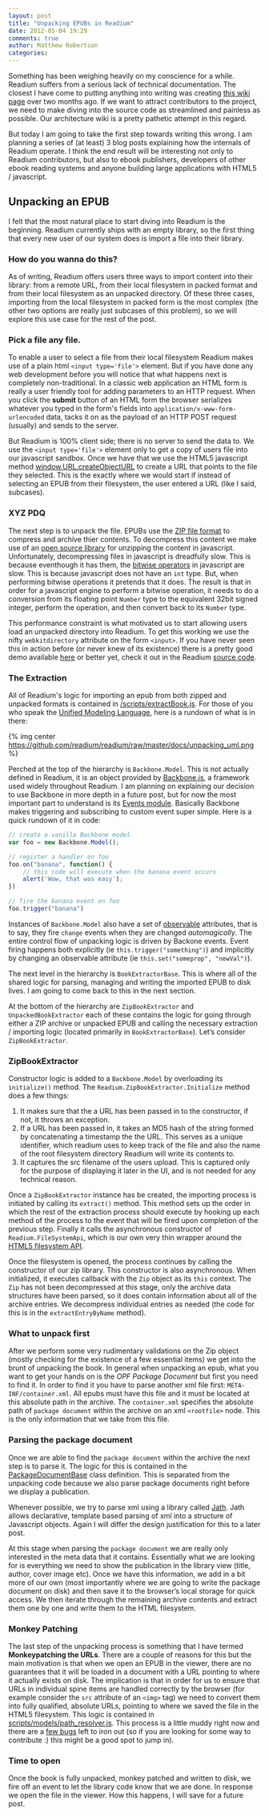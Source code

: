 ```yaml
---
layout: post
title: "Unpacking EPUBs in Readium"
date: 2012-05-04 19:29
comments: true
author: Matthew Robertson
categories: 
---
```


Something has been weighing heavily on my conscience for a while. Readium suffers from a serious lack of technical documentation. The closest I have come to putting anything into writing was creating [this wiki page](https://github.com/readium/readium/wiki/Architecture) over two months ago. If we want to attract contributors to the project, we need to make diving into the source code as streamlined and painless as possible. Our architecture wiki is a pretty pathetic attempt in this regard. 

But today I am going to take the first step towards writing this wrong. I am planning a series of (at least) 3 blog posts explaining how the internals of Readium operate. I think the end result will be interesting not only to Readium contributors, but also to ebook publishers, developers of other ebook reading systems and anyone building large applications with HTML5 / javascript.

## Unpacking an EPUB

I felt that the most natural place to start diving into Readium is the beginning. Readium currently ships with an empty library, so the first thing that every new user of our system does is import a file into their library.

### How do you wanna do this?

As of writing, Readium offers users three ways to import content into their library: from a remote URL, from their local filesystem in packed format and from their local filesystem as an unpacked directory. Of these three cases, importing from the local filesystem in packed form is the most complex (the other two options are really just subcases of this problem), so we will explore this use case for the rest of the post.

### Pick a file any file.

To enable a user to select a file from their local filesystem Readium makes use of a plain html `<input type='file'>` element. But if you have done any web development before you will notice that what happens next is completely non-traditional. In a classic web application an HTML form is really a user friendly tool for adding parameters to an HTTP request. When you click the __submit__ button of an HTML form the browser serializes whatever you typed in the form's fields into `application/x-www-form-urlencoded` data, tacks it on as the payload of an HTTP POST request (usually) and sends to the server. 

But Readium is 100% client side; there is no server to send the data to. We use the `<input type='file'>` element only to get a copy of users file into our javascript sandbox. Once we have that we use the HTML5 javascript method [window.URL.createObjectURL](https://developer.mozilla.org/en/DOM/window.URL.createObjectURL) to create a URL that points to the file they selected. This is the exactly where we would start if instead of selecting an EPUB from their filesystem, the user entered a URL (like I said, subcases).

### XYZ PDQ

The next step is to unpack the file. EPUBs use the [ZIP file format](http://en.wikipedia.org/wiki/Zip_(file_format)) to compress and archive thier contents. To decompress this content we make use of an [open source library](http://cheeso.members.winisp.net/examples.aspx#jsunzip) for unzipping the content in javascript. Unfortunately, decompressing files in javascript is dreadfully slow. This is because eventhough it has them, the [bitwise operators](https://developer.mozilla.org/en/JavaScript/Reference/Operators/Bitwise_Operators) in javascript are slow. This is because javascript does not have an `int` type. But, when performing bitwise operations it pretends that it does. The result is that in order for a javascript engine to perform a bitwise operation, it needs to do a conversion from its floating point `Number` type to the equivalent 32bit signed integer, perform the operation, and then convert back to its `Number` type. 

This performance constraint is what motivated us to start allowing users load an unpacked directory into Readium. To get this working we use the nifty `webkitdirectory` attribute on the form `<input>`. If you have never seen this in action before (or never knew of its existence) there is a pretty good demo available [here](http://html5-demos.appspot.com/static/html5storage/demos/upload_directory/index.html) or better yet, check it out in the Readium [source code](https://github.com/readium/readium).

### The Extraction

All of Readium's logic for importing an epub from both zipped and unpacked formats is contained in [/scripts/extractBook.js](https://github.com/readium/readium/blob/master/scripts/extractBook.js). For those of you who speak the [Unified Modeling Language](http://en.wikipedia.org/wiki/Unified_Modeling_Language), here is a rundown of what is in there:

{% img center https://github.com/readium/readium/raw/master/docs/unpacking_uml.png %}

Perched at the top of the hierarchy is `Backbone.Model`. This is not actually defined in Readium, it is an object provided by [Backbone.js](http://documentcloud.github.com/backbone/), a framework used widely throughout Readium. I am planning on explaining our decision to use Backbone in more depth in a future post, but for now the most important part to understand is its [Events module](http://documentcloud.github.com/backbone/#Events). Basically Backbone makes triggering and subscribing to custom event super simple. Here is a quick rundown of it in code:

```javascript
// create a vanilla Backbone model
var foo = new Backbone.Model();

// register a handler on foo
foo.on("banana", function() {
	// this code will execute when the banana event occurs
	alert('Wow, that was easy');
})

// fire the banana event on foo
foo.trigger("banana")
```

Instances of `Backbone.Model` also have a set of [observable](http://en.wikipedia.org/wiki/Observer_pattern) attributes, that is to say, they fire `change` events when they are changed _automagically_. The entire control flow of unpacking logic is driven by Backone events. Event firing happens both explicitly (ie `this.trigger("something")`) and implicitly by changing an observable attribute (ie `this.set("someprop", "newVal")`).

The next level in the hierarchy is `BookExtractorBase`. This is where all of the shared logic for parsing, managing and writing the imported EPUB to disk lives. I am going to come back to this in the next section.

At the bottom of the hierarchy are `ZipBookExtractor` and `UnpackedBookExtractor` each of these contains the logic for going through either a ZIP archive or unpacked EPUB and calling the necessary extraction / importing logic (located primarily in `BookExtractorBase`). Let’s consider `ZipBookExtractor`.

### ZipBookExtractor

Constructor logic is added to a `Backbone.Model` by overloading its `initialize()` method. The `Readium.ZipBookExtractor.Initialize` method does a few things:

1. It makes sure that the a URL has been passed in to the constructor, if not, it throws an exception.
2. If a URL has been passed in, it takes an MD5 hash of the string formed by concatenating a timestamp the the URL. This serves as a unique identifier, which readium uses to keep track of the file and also the name of the root filesystem directory Readium will write its contents to.
3. It captures the src filename of the users upload. This is captured only for the purpose of displaying it later in the UI, and is not needed for any technical reason.

Once a `ZipBookExtractor` instance has be created, the importing process is initiated by calling its `extract()` method. This method sets up the order in which the rest of the extraction process should execute by hooking up each method of the process to the event that will be fired upon completion of the previous step. Finally it calls the asynchronous constructor of `Readium.FileSystemApi`, which is our own very thin wrapper around the [HTML5 filesystem API](http://www.html5rocks.com/en/tutorials/file/filesystem/). 

Once the filesystem is opened, the process continues by calling the constructor of our zip library. This constructor is also asynchronous. When initialized, it executes callback with the `Zip` object as its `this` context. The `Zip` has not been decompressed at this stage, only the archive data structures have been parsed, so it does contain information about all of the archive entries. We decompress individual entries as needed (the code for this is in the `extractEntryByName` method).

### What to unpack first

After we perform some very rudimentary validations on the Zip object (mostly checking for the existence of a few essential items) we get into the brunt of unpacking the book. In general when unpacking an epub, what you want to get your hands on is the _OPF Package Document_ but first you need to find it. In order to find it you have to parse another xml file first: `META-INF/container.xml`. All epubs must have this file and it must be located at this absolute path in the archive. The `container.xml` specifies the absolute path of `package document` within the archive on an xml `<rootfile>` node. This is the only information that we take from this file.

### Parsing the package document

Once we are able to find the `package document` within the archive the next step is to parse it. The logic for this is contained in the [PackageDocumentBase](https://github.com/readium/readium/blob/master/scripts/models/packageDocument.js) class definition. This is separated from the unpacking code because we also parse package documents right before we display a publication. 

Whenever possible, we try to parse xml using a library called [Jath](https://github.com/dnewcome/jath). Jath allows declarative, template based parsing of xml into a structure of Javascript objects. Again I will differ the design justification for this to a later post.

At this stage when parsing the `package document` we are really only interested in the meta data that it contains. Essentially what we are looking for is everything we need to show the publication in the library view (title, author, cover image etc). Once we have this information, we add in a bit more of our own (most importantly where we are going to write the package document on disk) and then save it to the browser’s local storage for quick access. We then iterate through the remaining archive contents and extract them one by one and write them to the HTML filesystem.

### Monkey Patching

The last step of the unpacking process is something that I have termed __Monkeypatching the URLs__. There are a couple of reasons for this but the main motivation is that when we open an EPUB in the viewer, there are no guarantees that it will be loaded in a document with a URL pointing to where it actually exists on disk. The implication is that in order for us to ensure that URLs in individual spine items are handled correctly by the browser (for example consider the `src` attribute of an `<img>` tag) we need to convert them into fully qualified, absolute URLs, pointing to where we saved the file in the HTML5 filesystem. This logic is contained in [scripts/models/path_resolver.js](https://github.com/readium/readium/blob/master/scripts/models/path_resolver.js). This process is a little muddy right now and there are a [few bugs](https://github.com/readium/readium/issues/66) left to iron out (so if you are looking for some way to contribute :) this might be a good spot to jump in). 

### Time to open

Once the book is fully unpacked, monkey patched and written to disk, we fire off an event to let the library code know that we are done. In response we open the file in the viewer. How this happens, I will save for a future post.
